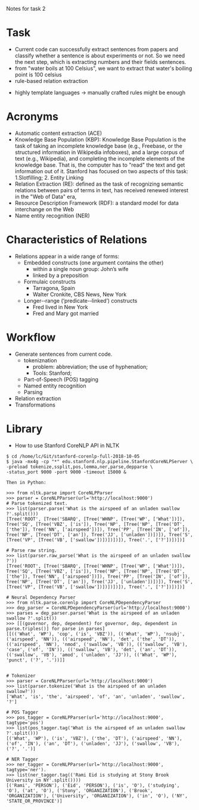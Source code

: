 Notes for task 2
# Task
* Current code can successfully extract sentences from papers and classify whether a sentence is about experiments or not. So we need the next step, which is extracting numbers and their fields sentences.
* from "water boils at 100 Celsius", we want to extract that water's boiling point is 100 celsius
* rule-based relation extraction
- highly template languages -> manually crafted rules might be enough


# Acronyms
* Automatic content extraction (ACE) 
* Knowledge Base Population (KBP):  Knowledge Base Population is the task of taking an incomplete knowledge base (e.g., Freebase, or the structured information in Wikipedia infoboxes), and a large corpus of text (e.g., Wikipedia), and completing the incomplete elements of the knowledge base. That is, the computer has to "read" the text and get information out of it. Stanford has focused on two aspects of this task: 1.Slotfilling; 2. Entity Linking  
* Relation Extraction (RE): defined as the task of recognizing semantic relations between  pairs  of  terms  in  text,  has  received  renewed  interest in the "Web of Data" era,
* Resource Description Framework (RDF): a standard model for data interchange on the Web
* Name entity recognition (NER)

# Characteristics of Relations 
* Relations appear in a wide range of forms:   
    * Embedded constructs (one argument contains the other)   
        * within a single noun group: John’s wife     
        * linked by a preposition   
    * Formulaic constructs
        * Tarragona, Spain
        * Walter Cronkite, CBS News, New York
    * Longer-­‐range (‘predicate-­‐linked’) constructs
        * Fred lived in New York
        * Fred and Mary got married

# Workflow
* Generate sentences from current code.
    * tokeniznation
        * problem: abbreviation; the use of hyphenation;
        * Tools: Stanford; 
    * Part-of-Speech (POS) tagging
    * Named entity recognition
    * Parsing
* Relation extraction
* Transformations


# Library
* How to use Stanford CoreNLP API in NLTK
```
$ cd /home/lc/Git/stanford-corenlp-full-2018-10-05
$ java -mx4g -cp "*" edu.stanford.nlp.pipeline.StanfordCoreNLPServer \
-preload tokenize,ssplit,pos,lemma,ner,parse,depparse \
-status_port 9000 -port 9000 -timeout 15000 & 
```
    Then in Python:

```
>>> from nltk.parse import CoreNLPParser
>>> parser = CoreNLPParser(url='http://localhost:9000')
# Parse tokenized text.
>>> list(parser.parse('What is the airspeed of an unladen swallow ?'.split()))
[Tree('ROOT', [Tree('SBARQ', [Tree('WHNP', [Tree('WP', ['What'])]), Tree('SQ', [Tree('VBZ', ['is']), Tree('NP', [Tree('NP', [Tree('DT', ['the']), Tree('NN', ['airspeed'])]), Tree('PP', [Tree('IN', ['of']), Tree('NP', [Tree('DT', ['an']), Tree('JJ', ['unladen'])])]), Tree('S', [Tree('VP', [Tree('VB', ['swallow'])])])])]), Tree('.', ['?'])])])]

# Parse raw string.
>>> list(parser.raw_parse('What is the airspeed of an unladen swallow ?'))
[Tree('ROOT', [Tree('SBARQ', [Tree('WHNP', [Tree('WP', ['What'])]), Tree('SQ', [Tree('VBZ', ['is']), Tree('NP', [Tree('NP', [Tree('DT', ['the']), Tree('NN', ['airspeed'])]), Tree('PP', [Tree('IN', ['of']), Tree('NP', [Tree('DT', ['an']), Tree('JJ', ['unladen'])])]), Tree('S', [Tree('VP', [Tree('VB', ['swallow'])])])])]), Tree('.', ['?'])])])]

# Neural Dependency Parser
>>> from nltk.parse.corenlp import CoreNLPDependencyParser
>>> dep_parser = CoreNLPDependencyParser(url='http://localhost:9000')
>>> parses = dep_parser.parse('What is the airspeed of an unladen swallow ?'.split())
>>> [[(governor, dep, dependent) for governor, dep, dependent in parse.triples()] for parse in parses]
[[(('What', 'WP'), 'cop', ('is', 'VBZ')), (('What', 'WP'), 'nsubj', ('airspeed', 'NN')), (('airspeed', 'NN'), 'det', ('the', 'DT')), (('airspeed', 'NN'), 'nmod', ('swallow', 'VB')), (('swallow', 'VB'), 'case', ('of', 'IN')), (('swallow', 'VB'), 'det', ('an', 'DT')), (('swallow', 'VB'), 'amod', ('unladen', 'JJ')), (('What', 'WP'), 'punct', ('?', '.'))]]


# Tokenizer
>>> parser = CoreNLPParser(url='http://localhost:9000')
>>> list(parser.tokenize('What is the airspeed of an unladen swallow?'))
['What', 'is', 'the', 'airspeed', 'of', 'an', 'unladen', 'swallow', '?']

# POS Tagger
>>> pos_tagger = CoreNLPParser(url='http://localhost:9000', tagtype='pos')
>>> list(pos_tagger.tag('What is the airspeed of an unladen swallow ?'.split()))
[('What', 'WP'), ('is', 'VBZ'), ('the', 'DT'), ('airspeed', 'NN'), ('of', 'IN'), ('an', 'DT'), ('unladen', 'JJ'), ('swallow', 'VB'), ('?', '.')]

# NER Tagger
>>> ner_tagger = CoreNLPParser(url='http://localhost:9000', tagtype='ner').
>>> list(ner_tagger.tag(('Rami Eid is studying at Stony Brook University in NY'.split())))
[('Rami', 'PERSON'), ('Eid', 'PERSON'), ('is', 'O'), ('studying', 'O'), ('at', 'O'), ('Stony', 'ORGANIZATION'), ('Brook', 'ORGANIZATION'), ('University', 'ORGANIZATION'), ('in', 'O'), ('NY', 'STATE_OR_PROVINCE')]
```